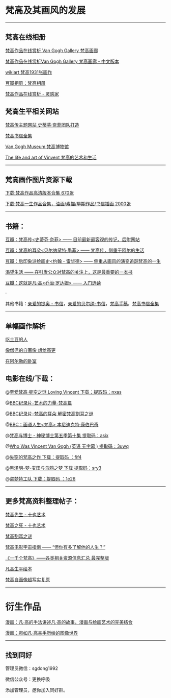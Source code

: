# 梵高及其画风的发展

---

## 梵高在线相册

[梵高作品在线赏析 Van Gogh Gallery 梵高画廊](https://www.vangoghgallery.com/)

[梵高作品在线赏析Van Gogh Gallery 梵高画廊 - 中文版本](http://www.vggallery.com/international/chinese/index.html)

[wikiart 梵高1931张画作](https://www.wikiart.org/en/vincent-van-gogh)

[豆瓣相册：梵高相册](https://www.douban.com/photos/album/100224852/?m_start=558)

[梵高作品在线赏析 - 灵感家](http://www.lingganjia.com/view/121180.htm#1884)



## 梵高生平相关网站

[梵高传主题网站 史蒂芬·奈菲团队打造 ](http://www.vangoghbiography.com/)

[梵高书信全集](http://vangoghletters.org/vg/)

[Van Gogh Museum 梵高博物馆](https://www.vangoghmuseum.nl/en)

[The life and art of Vinvent 梵高的艺术和生活](http://lifeofvangogh.com/the-life-and-art-of-vincent-van-gogh/)



---

## 梵高画作图片资源下载

[下载:梵高作品高清版本合集 670张](https://item.taobao.com/item.htm?spm=a1z10.1-c-s.w137644-22423694842.41.7eb42aa8R1e4S4&id=611590636076)

[下载:梵高一生作品合集，油画/素描/早期作品/书信插画 2000张](https://item.taobao.com/item.htm?spm=a1z10.1-c-s.w137644-22423694842.39.7eb42aa8R1e4S4&id=611590356280)



---

## 书籍：

[豆瓣：梵高传<史蒂芬·奈菲> —— 目前最新最客观的传记，后附网站](https://book.douban.com/subject/26354318/	)

[豆瓣：梵高的耳朵<贝尔纳黛特·墨菲> —— 梵高传，侧重于阿尔的生活](https://book.douban.com/subject/27199957/)

[豆瓣：后印象派绘画史<约翰・雷华德> —— 侧重从画风的演变追踪梵高的一生](https://book.douban.com/subject/1047192/)

[渴望生活 —— 在引发公众对梵高的关注上，这是最重要的一本书](https://book.douban.com/subject/3054821/)

[豆瓣：这就是凡·高<乔治·罗达姆> —— 入门选读](https://book.douban.com/subject/26834573/)

·

其他书籍：[亲爱的提奥 - 书信](https://book.douban.com/subject/4903265/)，[亲爱的贝尔纳-书信](https://book.douban.com/subject/6903266/)，[梵高手稿](https://book.douban.com/subject/26666533/)，[梵高书信全集](https://book.douban.com/subject/26804113/)

---



## 单幅画作解析

[吃土豆的人](https://www.bilibili.com/video/av92362855/)

[像僧侣的自画像 想给高更](https://www.bilibili.com/video/av92548082/)

[在阿尔勒的卧室](https://www.bilibili.com/video/av92810025/)



## 电影在线/下载：

@[至爱梵高·星空之谜 Loving Vincent 下载：提取码：nxas](https://pan.baidu.com/s/1W1v8aSF3Qq9OMzxFj2Ma-g)

@[BBC纪录片-艺术的力量-梵高篇](https://v.qq.com/x/cover/ocdr88u986p5kia/i0015lkaxxo.html)

@[BBC纪录片-梵高的耳朵  解密梵高割耳之谜](https://www.iqiyi.com/v_19rr9dzzz4.html)

@[BBC：画语人生<梵高> 本尼迪克特·康伯巴奇](https://www.iqiyi.com/v_19rrkx4gi8.html?vfm=m_502_sgss&fv=bf562ffc1cd15119)

@[梵高与博士 - 神秘博士第五季第十集 提取码：asix](https://pan.baidu.com/s/16e1z0Oh0g01mL0mpDy6wAQ )

@[Who Was Vincent Van Gogh (英语 无字幕 ) 提取码：3uwq](https://pan.baidu.com/s/16PyESpmuhpGTqVfP9FcE0g )

@[失窃的梵高之作 下载：提取码 ：fif4](https://pan.baidu.com/s/1YDFu97nnFrbegHZ8d0Yy7Q )

@[黑泽明-梦-麦田与乌鸦之梦 下载  提取码：sry3](https://pan.baidu.com/s/1A_1rTwVlMaOW6YF4DZtICA )

@[盗梦特工队 下载：提取码 ：1e26](https://pan.baidu.com/s/1FEYXs0_V8EfdG4tXRuu7UQ )



---

## 更多梵高资料整理帖子：
[梵高先生 - 十也艺术](https://www.douban.com/note/648645804/)

[梵高之死 - 十也艺术](https://movie.douban.com/review/8982606/)

[梵高割耳之谜](https://book.douban.com/review/9361168/)

[梵高电影宇宙指南 —— “但你有多了解他的人生？”](https://movie.douban.com/review/8922482/)

[《一千个梵高》——各类相关资源信息汇总 最完整版](https://tieba.baidu.com/p/5253319573)

[凡高生平绘本](https://www.douban.com/note/243129120/)

[梵高自画像超写实复原](https://mp.weixin.qq.com/s/Ijaz8lEF7KDj7K7t7AR53w)



---

# 衍生作品

[漫画：凡·高的手法讲述凡·高的故事，漫画与绘画艺术的完美结合](https://book.douban.com/subject/27174509/)

[漫画：宛如凡·高亲手所绘的图像世界](https://book.douban.com/subject/27194696/)



---

## 找到同好

管理员微信：sgdong1992

微信公众号：更换呼吸

添加管理员，邀你加入同好群。

